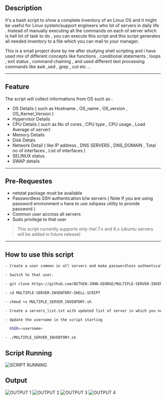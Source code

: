 ## Description

It's a bash script to show a complete inventory of an Linux OS and it might be useful for Linux system/support engineers who lot of servers in daily life . Instead of manually executing all the commands on each of server which is hell lot of task to do , you can execute this script and this script generates all needed inventory to a file which you can mail to your manager.

This is a small project done by me after studying shell scripting and i have used mix of different concepts like functions , conditional statements , loops , exit status , command chaining , and used different text processing commands like awk ,sed , grep , cut etc ... 


----

## Feature
The script will collect informations from OS such as :

- OS Details ( such as Hostname , OS_name , OS_version , OS_Kernel_Version )
- Hypervisor Details
- CPU Details ( such as No of cores , CPU type , CPU usage , Load Average of server)
- Memory Details
- Disk Detais
- Network Detail ( like IP address , DNS SERVERS , DNS_DOMAIN , Total no of interfaces , List of interfaces )
- SELINUX status
- SWAP details

---
## Pre-Requestes 

- netstat package must be available
- Passwordless SSH authentication b/w servers
  ( Note If you are using password environment u have to use sshpass utility to provide password )
- Common user accross all servers
- Sudo privilege to that user
  


> This script currently supports only rhel 7.x and 8.x (ubuntu servers will be added in future release)
 
----
## How to use this script

```sh
- Create a user common in all servers and make passwordless authentication connection b/w the servers. (Give sudo access to the user)

- Switch to that user.

- git clone https://github.com/NITHIN-JOHN-GEORGE/MULTIPLE-SERVER-INVENTORY-SHELL-SCRIPT.git 

- cd MULTIPLE-SERVER-INVENTORY-SHELL-SCRIPT

- chmod +x MULTIPLE_SERVER_INVENTORY.sh

- Create a servers_list.txt with updated list of server in which you need inventory. 

- Update the username in the script starting

  USER=<username>

- ./MULTIPLE_SERVER_INVENTORY.sh
```

## Script Running

![SCRIPT RUNNING](https://user-images.githubusercontent.com/96073033/147854106-56067071-e8a2-4687-b2d8-37d371b23824.JPG)

## Output

![OUTPUT 1](https://user-images.githubusercontent.com/96073033/147854305-ce43c539-89bc-4b45-bc9e-a31978e33737.JPG)
![OUTPUT 2](https://user-images.githubusercontent.com/96073033/147854307-d8d17f3f-ef47-461c-b8d5-9400822dc2ca.JPG)
![OUTPUT 3](https://user-images.githubusercontent.com/96073033/147854309-560ea8a4-955c-4b4f-9e15-9a496d522911.JPG)
![OUTPUT 4](https://user-images.githubusercontent.com/96073033/147854318-9a0cfc35-28aa-40d0-a98b-f32bfbe57762.JPG)
